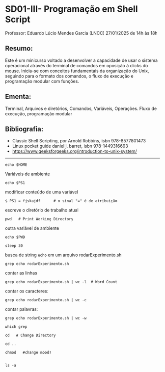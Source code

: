 # SD01-III- Programação em Shell Script


Professor: Eduardo Lúcio Mendes Garcia (LNCC)
27/01/2025 de 14h às 18h

## Resumo: 
Este é um minicurso voltado a desenvolver a capacidade de usar o sistema operacional através do terminal de comandos em oposição à clicks do mouse. 
Inicia-se com conceitos fundamentais da organização do Unix, seguindo para o formato dos comandos, o fluxo de execução e programação modular com funções.

## Ementa: 
Terminal, Arquivos e diretórios, Comandos, Variáveis, Operações. 
Fluxo de execução, programação modular

## Bibliografia:
- Classic Shell Scripting, por Arnold Robbins, isbn 978-8577801473
- Linux pocket guide daniel j. barret, isbn 978-1449316693
- https://www.geeksforgeeks.org/introduction-to-unix-system/

---


```shell
echo $HOME
```

Variáveis de ambiente
```shell
echo $PS1
```


modificar conteúdo de uma variável

```shell
$ PS1 = fjskajdf      # o sinal "=" é de atribuição
```



escreve o diretório de trabalho atual
```shell
pwd   # Print Working Directory
```


outra variável de ambiente
```shell
echo $PWD
```


```shell
sleep 30
```


busca de string `echo` em um arquivo rodarExperimento.sh
```shell
grep echo rodarExperimento.sh
```

contar as linhas
```shell
grep echo rodarExperimento.sh | wc -l  # Word Count
```

contar os caracteres:
```shell
grep echo rodarExperimento.sh | wc -c
```

contar palavras:
```shell
grep echo rodarExperimento.sh | wc -w
```


```shell
which grep
```



```shell
cd   # Change Directory
```


```shell
cd ..
```











```shell
chmod   #change mood?
```

```shell

```









```shell
ls -a
```

```shell

```